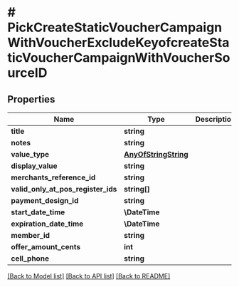 # # PickCreateStaticVoucherCampaignWithVoucherExcludeKeyofcreateStaticVoucherCampaignWithVoucherSourceID

## Properties

Name | Type | Description | Notes
------------ | ------------- | ------------- | -------------
**title** | **string** |  |
**notes** | **string** |  |
**value_type** | [**AnyOfStringString**](AnyOfStringString.md) |  |
**display_value** | **string** |  | [optional]
**merchants_reference_id** | **string** |  | [optional]
**valid_only_at_pos_register_ids** | **string[]** |  | [optional]
**payment_design_id** | **string** |  |
**start_date_time** | **\DateTime** |  |
**expiration_date_time** | **\DateTime** |  |
**member_id** | **string** |  | [optional]
**offer_amount_cents** | **int** |  |
**cell_phone** | **string** |  | [optional]

[[Back to Model list]](../../README.md#models) [[Back to API list]](../../README.md#endpoints) [[Back to README]](../../README.md)

